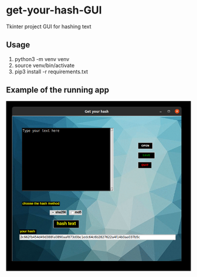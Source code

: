 # get-your-hash-GUI
Tkinter project GUI for hashing text

## Usage
1. python3 -m venv venv
2. source venv/bin/activate
3. pip3 install -r requirements.txt


## Example of the running app

![Alt text](/app.png?raw=true)
